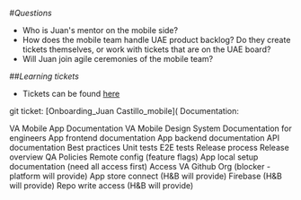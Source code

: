 #*Questions*
- Who is Juan's mentor on the mobile side?
- How does the mobile team handle UAE product backlog? Do they create tickets themselves, or work with tickets that are on the UAE board?
- Will Juan join agile ceremonies of the mobile team?


##*Learning tickets*
- Tickets can be found [here](https://github.com/department-of-veterans-affairs/va-mobile-app/labels/Good%20first%20issue)




git ticket: [Onboarding_Juan Castillo_mobile](
Documentation:

VA Mobile App Documentation
VA Mobile Design System Documentation for engineers
App frontend documentation
App backend documentation
API documentation
Best practices
Unit tests
E2E tests
Release process
Release overview
QA Policies
Remote config (feature flags)
App local setup documentation (need all access first)
Access
VA Github Org (blocker - platform will provide)
App store connect (H&B will provide)
Firebase (H&B will provide)
Repo write access (H&B will provide)
